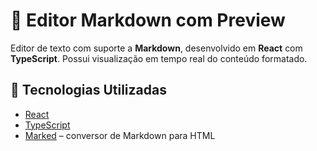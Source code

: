 # 📝 Editor Markdown com Preview

Editor de texto com suporte a **Markdown**, desenvolvido em **React** com **TypeScript**. Possui visualização em tempo real do conteúdo formatado.

## 🚀 Tecnologias Utilizadas

- [React](https://reactjs.org/)  
- [TypeScript](https://www.typescriptlang.org/)  
- [Marked](https://marked.js.org/) – conversor de Markdown para HTML  
